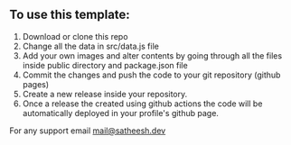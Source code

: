 ## To use this template:

1. Download or clone this repo
2. Change all the data in src/data.js file
3. Add your own images and alter contents by going through all the files inside public directory and package.json file
4. Commit the changes and push the code to your git repository (github pages)
5. Create a new release inside your repository.
6. Once a release the created using github actions the code will be automatically deployed in your profile's github page.

For any support email mail@satheesh.dev
